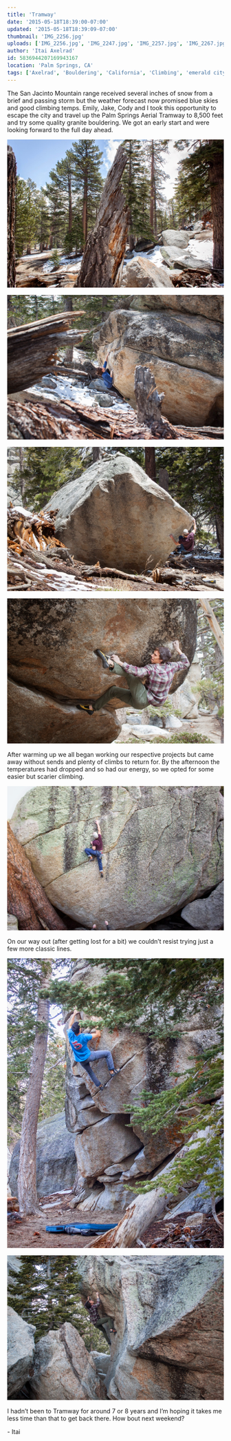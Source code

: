 ```yaml
---
title: 'Tramway'
date: '2015-05-18T18:39:00-07:00'
updated: '2015-05-18T18:39:09-07:00'
thumbnail: 'IMG_2256.jpg'
uploads: ['IMG_2256.jpg', 'IMG_2247.jpg', 'IMG_2257.jpg', 'IMG_2267.jpg', 'IMG_2296.jpg', 'IMG_2347.jpg', 'IMG_2361.jpg']
author: 'Itai Axelrad'
id: 5836944207169943167
location: 'Palm Springs, CA'
tags: ['Axelrad', 'Bouldering', 'California', 'Climbing', 'emerald city', 'Five Ten', 'granite', 'highball', 'Itai', 'Rock', 'Tramway']
---
```


The San Jacinto Mountain range received several inches of snow from a brief and passing storm but the weather forecast now promised blue skies and good climbing temps. Emily, Jake, Cody and I took this opportunity to escape the city and travel up the Palm Springs Aerial Tramway to 8,500 feet and try some quality granite bouldering. We got an early start and were looking forward to the full day ahead.

![Someone spilled a lot of chalk on the ground.](uploads/IMG_2256.jpg)

![Emily, warming up on The Terminator (V2).](uploads/IMG_2247.jpg)

![Jake, battling the area classic The Cube (V5).](uploads/IMG_2257.jpg)

![Cody, on the stout Left Hand of Darkness (V9).](uploads/IMG_2267.jpg)

After warming up we all began working our respective projects but came away without sends and plenty of climbs to return for. By the afternoon the temperatures had dropped and so had our energy, so we opted for some easier but scarier climbing.

![Jake, on the immaculate Emerald City (V0).](uploads/IMG_2296.jpg)

On our way out (after getting lost for a bit) we couldn’t resist trying just a few more classic lines.

![Itai, on the blocks of Sunshine Daydream (V4). Photo by Cody.](uploads/IMG_2347.jpg)

![Cody, preparing for a big throw on Green Hornet (V5).](uploads/IMG_2361.jpg)

I hadn’t been to Tramway for around 7 or 8 years and I’m hoping it takes me less time than that to get back there. How bout next weekend?

\- Itai
